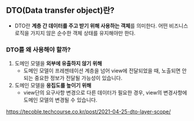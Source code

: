 ## DTO(Data transfer object)란?
- DTO란 **계층 간 데이터를 주고 받기 위해 사용하는 객체**를 의미한다. 어떤 비즈니스 로직을 가지지 않은 순수한 객체 상태를 유지해야만 한다.

### DTO를 왜 사용해야 할까?
1) 도메인 모델을 **외부에 유출하지 않기 위해**
   - 도메인 모델이 프레젠테이션 계층을 넘어 view에 전달되었을 때, 노출되면 안 되는 중요한 정보가 전달될 가능성이 있습니다.
2) 도메인 모델을 **응집도를 높이기 위해**
   - view단의 요구사항 변경으로 다른 데이터가 필요한 경우, view의 변경사항에 도메인 모델의 변경될 수 있습니다.

https://tecoble.techcourse.co.kr/post/2021-04-25-dto-layer-scope/
